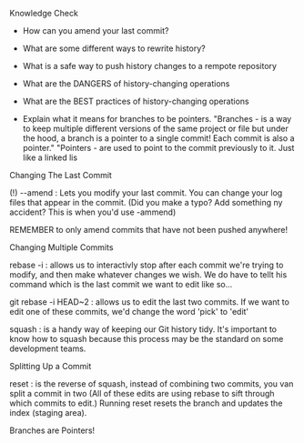 Knowledge Check

- How can you amend your last commit?

- What are some different ways to rewrite history?

- What is a safe way to push history changes to a rempote repository

- What are the DANGERS of history-changing operations

- What are the BEST practices of history-changing operations

- Explain what it means for branches to be pointers.
  "Branches - is a way to keep multiple different versions of the same project or file but under the hood, a branch is a pointer to a single commit! Each commit is also a pointer."
  "Pointers - are used to point to the commit previously to it. Just like a linked lis

<!-- Changing History -->

Changing The Last Commit

(!) --amend : Lets you modify your last commit. You can change your log files that appear in the commit.
(Did you make a typo? Add something ny accident? This is when you'd use -ammend)

REMEMBER to only amend commits that have not been pushed anywhere!

Changing Multiple Commits

rebase -i : allows us to interactivly stop after each commit we're trying to modify, and then make whatever changes we wish. We do have to tellt his command which is the last commit we want to edit like so...

git rebase -i HEAD~2 : allows us to edit the last two commits. If we want to edit one of these commits, we'd change the word 'pick' to 'edit'

squash : is a handy way of keeping our Git history tidy. It's important to know how to squash because this process may be the standard on some development teams.

Splitting Up a Commit

reset : is the reverse of squash, instead of combining two commits, you van split a commit in two (All of these edits are using rebase to sift through which commits to edit.) Running reset resets the branch and updates the index (staging area).

Branches are Pointers!
